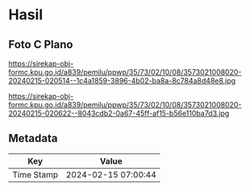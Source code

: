# Hasil

## Foto C Plano

https://sirekap-obj-formc.kpu.go.id/a839/pemilu/ppwp/35/73/02/10/08/3573021008020-20240215-020514--1c4a1859-3896-4b02-ba8a-8c784a8d48e8.jpg

https://sirekap-obj-formc.kpu.go.id/a839/pemilu/ppwp/35/73/02/10/08/3573021008020-20240215-020622--8043cdb2-0a67-45ff-af15-b56e110ba7d3.jpg


## Metadata

| Key        | Value               |
| ---------- | ------------------- |
| Time Stamp | 2024-02-15 07:00:44 |



